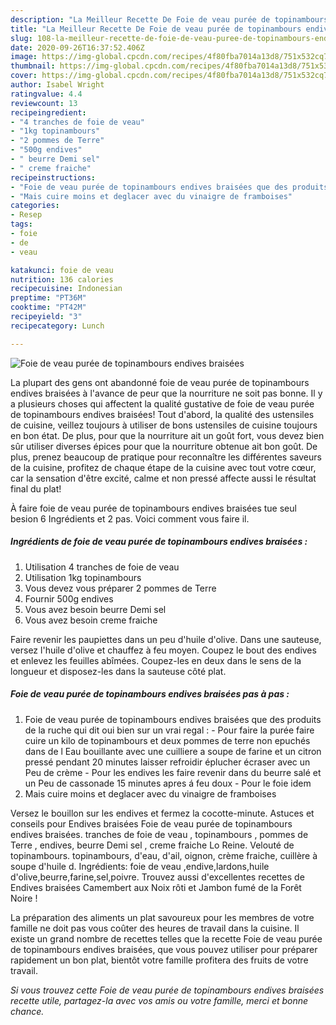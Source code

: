 ```yaml
---
description: "La Meilleur Recette De Foie de veau purée de topinambours endives braisées"
title: "La Meilleur Recette De Foie de veau purée de topinambours endives braisées"
slug: 108-la-meilleur-recette-de-foie-de-veau-puree-de-topinambours-endives-braisees
date: 2020-09-26T16:37:52.406Z
image: https://img-global.cpcdn.com/recipes/4f80fba7014a13d8/751x532cq70/foie-de-veau-puree-de-topinambours-endives-braisees-photo-principale-de-la-recette.jpg
thumbnail: https://img-global.cpcdn.com/recipes/4f80fba7014a13d8/751x532cq70/foie-de-veau-puree-de-topinambours-endives-braisees-photo-principale-de-la-recette.jpg
cover: https://img-global.cpcdn.com/recipes/4f80fba7014a13d8/751x532cq70/foie-de-veau-puree-de-topinambours-endives-braisees-photo-principale-de-la-recette.jpg
author: Isabel Wright
ratingvalue: 4.4
reviewcount: 13
recipeingredient:
- "4 tranches de foie de veau"
- "1kg topinambours"
- "2 pommes de Terre"
- "500g endives"
- " beurre Demi sel"
- " creme fraiche"
recipeinstructions:
- "Foie de veau purée de topinambours endives braisées que des produits de la ruche qui dit oui bien sur un vrai regal : Pour faire la purée faire cuire un kilo de topinambours et deux pommes de terre non epuchés dans de l Eau bouillante avec une cuilliere a soupe de farine et un citron pressé pendant 20 minutes laisser refroidir éplucher écraser avec un Peu de crème  Pour les endives les faire revenir dans du beurre salé et un Peu de cassonade 15 minutes apres á feu doux Pour le foie idem"
- "Mais cuire moins et deglacer avec du vinaigre de framboises"
categories:
- Resep
tags:
- foie
- de
- veau

katakunci: foie de veau 
nutrition: 136 calories
recipecuisine: Indonesian
preptime: "PT36M"
cooktime: "PT42M"
recipeyield: "3"
recipecategory: Lunch

---
```



![Foie de veau purée de topinambours endives braisées](https://img-global.cpcdn.com/recipes/4f80fba7014a13d8/751x532cq70/foie-de-veau-puree-de-topinambours-endives-braisees-photo-principale-de-la-recette.jpg)

La plupart des gens ont abandonné foie de veau purée de topinambours endives braisées à l'avance de peur que la nourriture ne soit pas bonne. Il y a plusieurs choses qui affectent la qualité gustative de foie de veau purée de topinambours endives braisées! Tout d'abord, la qualité des ustensiles de cuisine, veillez toujours à utiliser de bons ustensiles de cuisine toujours en bon état. De plus, pour que la nourriture ait un goût fort, vous devez bien sûr utiliser diverses épices pour que la nourriture obtenue ait bon goût. De plus, prenez beaucoup de pratique pour reconnaître les différentes saveurs de la cuisine, profitez de chaque étape de la cuisine avec tout votre cœur, car la sensation d'être excité, calme et non pressé affecte aussi le résultat final du plat!

<!--inarticleads1-->

À faire foie de veau purée de topinambours endives braisées tue seul besion 6 Ingrédients et 2 pas. Voici comment vous faire il.

##### Ingrédients de foie de veau purée de topinambours endives braisées :

1. Utilisation 4 tranches de foie de veau
1. Utilisation 1kg topinambours
1. Vous devez vous préparer 2 pommes de Terre
1. Fournir 500g endives
1. Vous avez besoin  beurre Demi sel
1. Vous avez besoin  creme fraiche


Faire revenir les paupiettes dans un peu d&#39;huile d&#39;olive. Dans une sauteuse, versez l&#39;huile d&#39;olive et chauffez à feu moyen. Coupez le bout des endives et enlevez les feuilles abîmées. Coupez-les en deux dans le sens de la longueur et disposez-les dans la sauteuse côté plat. 

<!--inarticleads2-->

##### Foie de veau purée de topinambours endives braisées pas à pas :

1. Foie de veau purée de topinambours endives braisées que des produits de la ruche qui dit oui bien sur un vrai regal : - Pour faire la purée faire cuire un kilo de topinambours et deux pommes de terre non epuchés dans de l Eau bouillante avec une cuilliere a soupe de farine et un citron pressé pendant 20 minutes laisser refroidir éplucher écraser avec un Peu de crème  - Pour les endives les faire revenir dans du beurre salé et un Peu de cassonade 15 minutes apres á feu doux - Pour le foie idem
1. Mais cuire moins et deglacer avec du vinaigre de framboises


Versez le bouillon sur les endives et fermez la cocotte-minute. Astuces et conseils pour Endives braisées Foie de veau purée de topinambours endives braisées. tranches de foie de veau , topinambours , pommes de Terre , endives, beurre Demi sel , creme fraiche Lo Reine. Velouté de topinambours. topinambours, d&#39;eau, d&#39;ail, oignon, crème fraiche, cuillère à soupe d&#39;huile d. Ingrédients: foie de veau ,endive,lardons,huile d&#39;olive,beurre,farine,sel,poivre. Trouvez aussi d&#39;excellentes recettes de Endives braisées Camembert aux Noix rôti et Jambon fumé de la Forêt Noire ! 

<!--inarticleads1-->

<p>
La préparation des aliments un plat savoureux pour les membres de votre famille ne doit pas vous coûter des heures de travail dans la cuisine. Il existe un grand nombre de recettes telles que la recette Foie de veau purée de topinambours endives braisées, que vous pouvez utiliser pour préparer rapidement un bon plat, bientôt votre famille profitera des fruits de votre travail.
</p>

<p>
<i>Si vous trouvez cette Foie de veau purée de topinambours endives braisées recette utile, partagez-la avec vos amis ou votre famille, merci et bonne chance.</i>
</p>
